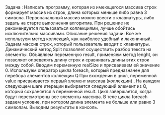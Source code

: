 Задача :
Написать программу, которая из имеющегося массива строк формирует массив из строк, длина которых меньше либо равна 3 символа. Первоначальный массив можно ввести с клавиатуры, либо задать на старте выполнения алгоритма. При решение не рекомендуется пользоваться коллекциями, лучше обойтись исключительно массивами.
Описание решения задачи:
Все же используем метод коллекций, как наиболее удобный и лаконичный.
Задаем массив строк, который пользователь вводит с клавиатуры. 
Динамический метод Split позволяет осуществить разбор текста на элементы.
Объявляем переменную  result, применяем метод lenght, он позволяет определять длину строк  и сравнивать длины этих строк между собой.
Вводим переменную realSize и присваиваем ей значение 0.
Используем оператор цикла foreach, который предназначен для перебора элементов коллекции Q.При вхождении в цикл, переменной value присваивается первый элемент массива (коллекции) . На каждом следующем шаге итерации выбирается следующий элемент из Q, который сохраняется в переменной  result. Цикл завершается, когда будут пересмотрены все элементы массива.
В теле цикла foreach задаем условие, при котором длина элемента не больше или равно 3 символам. 
Выводим результаты в консоль.